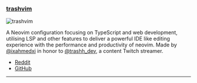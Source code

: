 <h3 id="new-trashvim">
    <a href="#new-trashvim">
        <span class="icon-text">
            <span class="icon">
                <i class="fa-solid fa-book"></i>
            </span>
            <span>trashvim</span>
        </span>
    </a>
</h3>

![trashvim](https://raw.githubusercontent.com/ixahmedxi/trashvim/main/screenshot.png)

A Neovim configuration focusing on TypeScript and web development, utilising LSP and other features to deliver a
powerful IDE like editing experience with the performance and productivity of neovim. Made by
[@ixahmedxi](https://github.com/ixahmedxi) in honor to [@trashh_dev](https://twitter.com/trashh_dev), a content Twitch
streamer.

- [Reddit](https://www.reddit.com/r/neovim/comments/z6i0ts/trashvim_a_neovim_configuration_focused_on/)
- [GitHub](https://github.com/ixahmedxi/trashvim)

---
